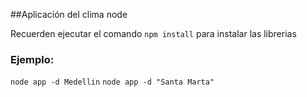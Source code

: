 ##Aplicación del clima node

Recuerden ejecutar el comando `npm install` para instalar las librerias

### Ejemplo:

`node app -d Medellin`
`node app -d "Santa Marta"`